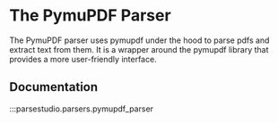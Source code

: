 # The PymuPDF Parser

The PymuPDF parser uses pymupdf under the hood to parse pdfs and extract text from them. It is a wrapper around the pymupdf library that provides a more user-friendly interface.

## Documentation
:::parsestudio.parsers.pymupdf_parser

